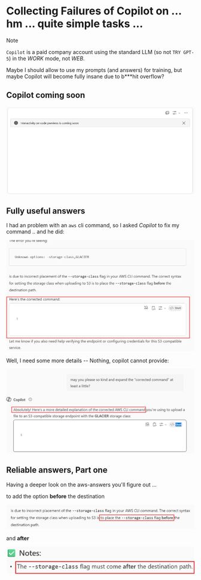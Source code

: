 # Collecting Failures of Copilot on ... hm ... quite simple tasks ...

> [!Note]
>
> `Copilot` is a paid company account using the standard LLM (so not `TRY GPT-5`) in the _WORK_ mode, not _WEB_.
>
> Maybe I should allow to use my prompts (and answers) for training, but maybe Copilot will become fully insane due to b***hit overflow?

## Copilot coming soon

![Copilot coming soon](.pictures/Copilot_on_vacation-001.png)

## Fully useful answers
I had an problem with an `aws` cli command, so I asked _Copilot_ to fix my command .. and he did:

![1st answer](.pictures/Copilot-Corrected-Command-1.png)

Well, I need some more details -- Nothing, copilot cannot provide:

![extened answer](.pictures/Copilot-Corrected-Command-2.png)

## Reliable answers, Part one

Having a deeper look on the aws-answers you'll figure out ...

to add the option **before** the destination

![option before destination](.pictures/Copilot-Corrected-Command-1A.png)

and **after**

![option after destination](.pictures/Copilot-Corrected-Command-2A.png)
